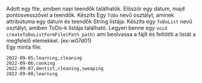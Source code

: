Adott egy file, amiben napi teendők találhatók. Először egy dátum, majd pontosvesszővel a teendők. Készíts Egy `ToDo` nevű osztályt, aminek attribútuma egy dátum és teendők String listája. 
Készíts egy `ToDoList` nevű osztályt, amiben ToDo-k listája található. Legyen benne egy `void createToDoListFormFile(Path path)` ami beolvassa a fájlt és feltötlti a listát a megfelelő elemekkel. (ex-w07d01)<br>
Egy minta file:
```
2022-09-05;learning,cleaning
2022-09-06;cooking
2022-09-07;dentist,cleaning,sweaping
2022-09-08;learning
```